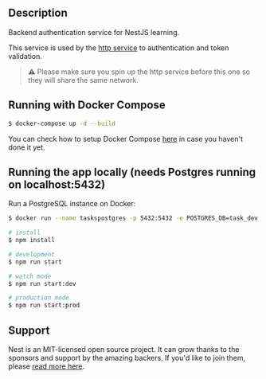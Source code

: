 ## Description

Backend authentication service for NestJS learning.

This service is used by the [http service](https://github.com/mrossioliveira/flutter-tasks) to authentication and token validation.

> :warning: Please make sure you spin up the http service before this one so they will share the same network.

## Running with Docker Compose

```bash
$ docker-compose up -d --build
```

You can check how to setup Docker Compose [here](https://docs.docker.com/compose/install/) in case you haven't done it yet.

## Running the app locally (needs Postgres running on localhost:5432)

Run a PostgreSQL instance on Docker:

```bash
$ docker run --name taskspostgres -p 5432:5432 -e POSTGRES_DB=task_dev -e POSTGRES_USER=task_dev -e POSTGRES_PASSWORD=password -d postgres
```

```bash
# install
$ npm install

# development
$ npm run start

# watch mode
$ npm run start:dev

# production mode
$ npm run start:prod
```

## Support

Nest is an MIT-licensed open source project. It can grow thanks to the sponsors and support by the amazing backers. If you'd like to join them, please [read more here](https://docs.nestjs.com/support).

